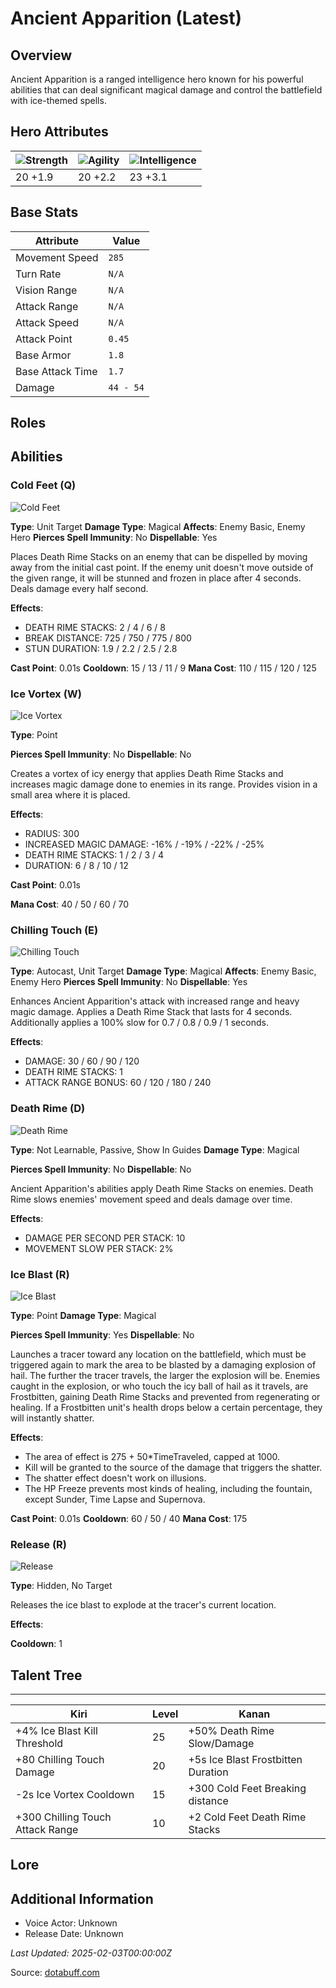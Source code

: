 # Ancient Apparition (Latest)

## Overview
Ancient Apparition is a ranged intelligence hero known for his powerful abilities that can deal significant magical damage and control the battlefield with ice-themed spells.

## Hero Attributes
| ![Strength](https://www.dotabuff.com/assets/hero_str-c4c83daf6344eee5758e6634a6535394cdcf03a9a8292076260cbe42b76d1b4c.png) | ![Agility](https://www.dotabuff.com/assets/hero_agi-f7c48b4a53d1a3f879d97d7afce7326b01d4a1a053fec8ea922ac6bbbe7947d7.png) | ![Intelligence](https://www.dotabuff.com/assets/hero_int-b590a71ef3df24fd995abacac069e7dbf3ee126cc67d6969bb3bea8034124232.png) |
|------------------------|------------------------|----------------------------|
| 20 +1.9             | 20 +2.2              | 23 +3.1            |

## Base Stats
| Attribute | Value |
|-----------|-------|
| Movement Speed | `285` |
| Turn Rate | `N/A` |
| Vision Range | `N/A` |
| Attack Range | `N/A` |
| Attack Speed | `N/A` |
| Attack Point | `0.45` |
| Base Armor | `1.8` |
| Base Attack Time | `1.7` |
| Damage | `44 - 54` |

## Roles


## Abilities
### Cold Feet (Q)
![Cold Feet](https://www.dotabuff.com/assets/skills/ancient-apparition-cold-feet-5345-ae6a0fe9c5f5dc6a7e48f2823a7d56a11ff78709c4791b53cf026ab365bab027.jpg)

**Type**: Unit Target
**Damage Type**: Magical
**Affects**: Enemy Basic, Enemy Hero
**Pierces Spell Immunity**: No
**Dispellable**: Yes

Places Death Rime Stacks on an enemy that can be dispelled by moving away from the initial cast point. If the enemy unit doesn't move outside of the given range, it will be stunned and frozen in place after 4 seconds. Deals damage every half second.

**Effects**:
- DEATH RIME STACKS: 2 / 4 / 6 / 8
- BREAK DISTANCE: 725 / 750 / 775 / 800
- STUN DURATION: 1.9 / 2.2 / 2.5 / 2.8

**Cast Point**: 0.01s
**Cooldown**: 15 / 13 / 11 / 9
**Mana Cost**: 110 / 115 / 120 / 125



### Ice Vortex (W)
![Ice Vortex](https://www.dotabuff.com/assets/skills/ancient-apparition-ice-vortex-5346-7e87f314b54a0b9fd17c272ec1630d8e8fa785202bd7d78ca8aba516d18c11d5.jpg)

**Type**: Point


**Pierces Spell Immunity**: No
**Dispellable**: No

Creates a vortex of icy energy that applies Death Rime Stacks and increases magic damage done to enemies in its range. Provides vision in a small area where it is placed.

**Effects**:
- RADIUS: 300
- INCREASED MAGIC DAMAGE: -16% / -19% / -22% / -25%
- DEATH RIME STACKS: 1 / 2 / 3 / 4
- DURATION: 6 / 8 / 10 / 12

**Cast Point**: 0.01s

**Mana Cost**: 40 / 50 / 60 / 70



### Chilling Touch (E)
![Chilling Touch](https://www.dotabuff.com/assets/skills/ancient-apparition-chilling-touch-5347-87d49c01126f25bf128324d8ea2cef9819e802b7f6566c67017470ee2438984f.jpg)

**Type**: Autocast, Unit Target
**Damage Type**: Magical
**Affects**: Enemy Basic, Enemy Hero
**Pierces Spell Immunity**: No
**Dispellable**: Yes

Enhances Ancient Apparition's attack with increased range and heavy magic damage. Applies a Death Rime Stack that lasts for 4 seconds. Additionally applies a 100% slow for 0.7 / 0.8 / 0.9 / 1 seconds.

**Effects**:
- DAMAGE: 30 / 60 / 90 / 120
- DEATH RIME STACKS: 1
- ATTACK RANGE BONUS: 60 / 120 / 180 / 240







### Death Rime (D)
![Death Rime](https://www.dotabuff.com/assets/skills/default-5a612c460046882c6741f2fd3db0f48ae721d557d613f3dc4db7262a1bd5864a.jpg)

**Type**: Not Learnable, Passive, Show In Guides
**Damage Type**: Magical

**Pierces Spell Immunity**: No
**Dispellable**: No

Ancient Apparition's abilities apply Death Rime Stacks on enemies. Death Rime slows enemies' movement speed and deals damage over time.

**Effects**:
- DAMAGE PER SECOND PER STACK: 10
- MOVEMENT SLOW PER STACK: 2%







### Ice Blast (R)
![Ice Blast](https://www.dotabuff.com/assets/skills/ancient-apparition-ice-blast-5348-1f74542fb6c0b7bfe2434f0089361b25106c7760dfb4a92c90d0a8ff03b93ceb.jpg)

**Type**: Point
**Damage Type**: Magical

**Pierces Spell Immunity**: Yes
**Dispellable**: No

Launches a tracer toward any location on the battlefield, which must be triggered again to mark the area to be blasted by a damaging explosion of hail. The further the tracer travels, the larger the explosion will be. Enemies caught in the explosion, or who touch the icy ball of hail as it travels, are Frostbitten, gaining Death Rime Stacks and prevented from regenerating or healing. If a Frostbitten unit's health drops below a certain percentage, they will instantly shatter.

**Effects**:
- The area of effect is 275 + 50*TimeTraveled, capped at 1000.
- Kill will be granted to the source of the damage that triggers the shatter.
- The shatter effect doesn't work on illusions.
- The HP Freeze prevents most kinds of healing, including the fountain, except Sunder, Time Lapse and Supernova.

**Cast Point**: 0.01s
**Cooldown**: 60 / 50 / 40
**Mana Cost**: 175



### Release (R)
![Release](https://www.dotabuff.com/assets/skills/ancient-apparition-release-5349-1f74542fb6c0b7bfe2434f0089361b25106c7760dfb4a92c90d0a8ff03b93ceb.jpg)

**Type**: Hidden, No Target





Releases the ice blast to explode at the tracer's current location.

**Effects**:



**Cooldown**: 1





## Talent Tree
------------
Kiri | Level | Kanan
------|--------|-------
+4% Ice Blast Kill Threshold | 25 | +50% Death Rime Slow/Damage
+80 Chilling Touch Damage | 20 | +5s Ice Blast Frostbitten Duration
-2s Ice Vortex Cooldown | 15 | +300 Cold Feet Breaking distance
+300 Chilling Touch Attack Range | 10 | +2 Cold Feet Death Rime Stacks

## Lore
> 

## Additional Information
- Voice Actor: Unknown
- Release Date: Unknown

_Last Updated: 2025-02-03T00:00:00Z_

Source: [dotabuff.com](https://www.dotabuff.com/heroes/ancient-apparition/abilities)
